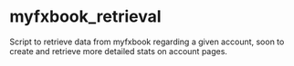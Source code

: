 # myfxbook_retrieval
Script to retrieve data from myfxbook regarding a given account, soon to create and retrieve more detailed stats on account pages.
